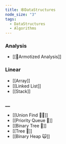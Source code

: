 ```yaml
---
title: 🕸️DataStructures
node_size: "3"
tags:
  - DataStructures
  - Algorithms
---
```

### Analysis
- [[🔢Armotized Analysis]]
### Linear
- [[Array]]
- [[Linked List]]
- [[Stack]]
### __
- [[Union Find 🤷‍♂️]]
- [[Priority Queue 🤔]]
- [[Binary Tree 🌱]]
- [[Tree 🌳]]
- [[Binary Heap 🙀]]